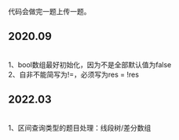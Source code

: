 代码会做完一题上传一题。<br/>
<h2>2020.09</h2><br/>
1、bool数组最好初始化，因为不是全部默认值为false<br/>
2、自非不能简写为!=，必须写为res = !res<br/>
<h2>2022.03</h2><br/>
1、区间查询类型的题目处理：线段树/差分数组<br/>